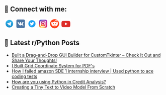 ## 🔎 Connect with me:
[<img src="https://github.com/bullbesh/bullbesh/blob/main/images/Telegram.png" width="32" height="32" />](https://t.me/bullbesh)
[<img src="https://github.com/bullbesh/bullbesh/blob/main/images/VK.png" width="32" height="32" />](https://vk.com/bullbesh)
[<img src="https://github.com/bullbesh/bullbesh/blob/main/images/Twitter.png" width="32" height="32" />](https://twitter.com/bullbesh1)
[<img src="https://github.com/bullbesh/bullbesh/blob/main/images/Instagram.png" width="32" height="32" />](https://www.instagram.com/bullbesh)
[<img src="https://github.com/bullbesh/bullbesh/blob/main/images/Reddit.png" width="32" height="32" />](https://www.reddit.com/user/bullbesh)
[<img src="https://github.com/bullbesh/bullbesh/blob/main/images/YouTube.png" width="32" height="32" />](https://www.youtube.com/channel/UCtfjRs6uzgq5mfm8S06WTcg)

## 📕 Latest r/Python Posts
<!-- BLOG-POST-LIST:START -->
- [Built a Drag-and-Drop GUI Builder for CustomTkinter – Check It Out and Share Your Thoughts!](https://www.reddit.com/r/Python/comments/1hvnyxn/built_a_draganddrop_gui_builder_for_customtkinter/)
- [I Built Grid Coordinate System for PDF&#39;s](https://www.reddit.com/r/Python/comments/1hvm5hv/i_built_grid_coordinate_system_for_pdfs/)
- [How I failed amazon SDE 1 internship interview | Used python to ace coding tests](https://www.reddit.com/r/Python/comments/1hvk8tj/how_i_failed_amazon_sde_1_internship_interview/)
- [How are you using Python in Credit Analysis?](https://www.reddit.com/r/Python/comments/1hvk8ga/how_are_you_using_python_in_credit_analysis/)
- [Creating a Tiny Text to Video Model From Scratch](https://www.reddit.com/r/Python/comments/1hvifli/creating_a_tiny_text_to_video_model_from_scratch/)
<!-- BLOG-POST-LIST:END -->
